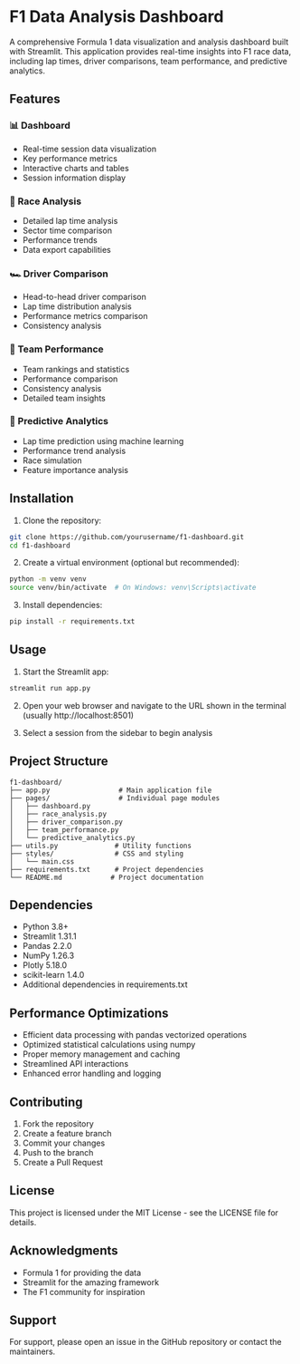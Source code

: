 # F1 Data Analysis Dashboard

A comprehensive Formula 1 data visualization and analysis dashboard built with Streamlit. This application provides real-time insights into F1 race data, including lap times, driver comparisons, team performance, and predictive analytics.

## Features

### 📊 Dashboard
- Real-time session data visualization
- Key performance metrics
- Interactive charts and tables
- Session information display

### 🏁 Race Analysis
- Detailed lap time analysis
- Sector time comparison
- Performance trends
- Data export capabilities

### 🏎️ Driver Comparison
- Head-to-head driver comparison
- Lap time distribution analysis
- Performance metrics comparison
- Consistency analysis

### 👥 Team Performance
- Team rankings and statistics
- Performance comparison
- Consistency analysis
- Detailed team insights

### 🔮 Predictive Analytics
- Lap time prediction using machine learning
- Performance trend analysis
- Race simulation
- Feature importance analysis

## Installation

1. Clone the repository:
```bash
git clone https://github.com/yourusername/f1-dashboard.git
cd f1-dashboard
```

2. Create a virtual environment (optional but recommended):
```bash
python -m venv venv
source venv/bin/activate  # On Windows: venv\Scripts\activate
```

3. Install dependencies:
```bash
pip install -r requirements.txt
```

## Usage

1. Start the Streamlit app:
```bash
streamlit run app.py
```

2. Open your web browser and navigate to the URL shown in the terminal (usually http://localhost:8501)

3. Select a session from the sidebar to begin analysis

## Project Structure

```
f1-dashboard/
├── app.py                 # Main application file
├── pages/                 # Individual page modules
│   ├── dashboard.py
│   ├── race_analysis.py
│   ├── driver_comparison.py
│   ├── team_performance.py
│   └── predictive_analytics.py
├── utils.py              # Utility functions
├── styles/               # CSS and styling
│   └── main.css
├── requirements.txt      # Project dependencies
└── README.md            # Project documentation
```

## Dependencies

- Python 3.8+
- Streamlit 1.31.1
- Pandas 2.2.0
- NumPy 1.26.3
- Plotly 5.18.0
- scikit-learn 1.4.0
- Additional dependencies in requirements.txt

## Performance Optimizations

- Efficient data processing with pandas vectorized operations
- Optimized statistical calculations using numpy
- Proper memory management and caching
- Streamlined API interactions
- Enhanced error handling and logging

## Contributing

1. Fork the repository
2. Create a feature branch
3. Commit your changes
4. Push to the branch
5. Create a Pull Request

## License

This project is licensed under the MIT License - see the LICENSE file for details.

## Acknowledgments

- Formula 1 for providing the data
- Streamlit for the amazing framework
- The F1 community for inspiration

## Support

For support, please open an issue in the GitHub repository or contact the maintainers. 